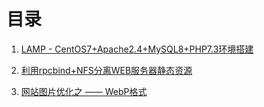 # 目录

1. [LAMP - CentOS7+Apache2.4+MySQL8+PHP7.3环境搭建](https://github.com/netwolf103/notes/blob/master/技术/CentOS7-Apache2.4-MySQL8-PHP7.3.md) 

2. [利用rpcbind+NFS分离WEB服务器静态资源](https://github.com/netwolf103/notes/blob/master/技术/利用rpcbind+NFS分离WEB服务器静态资源.md) 

3. [网站图片优化之 —— WebP格式](https://github.com/netwolf103/notes/blob/master/技术/网站图片优化——WebP格式.md) 